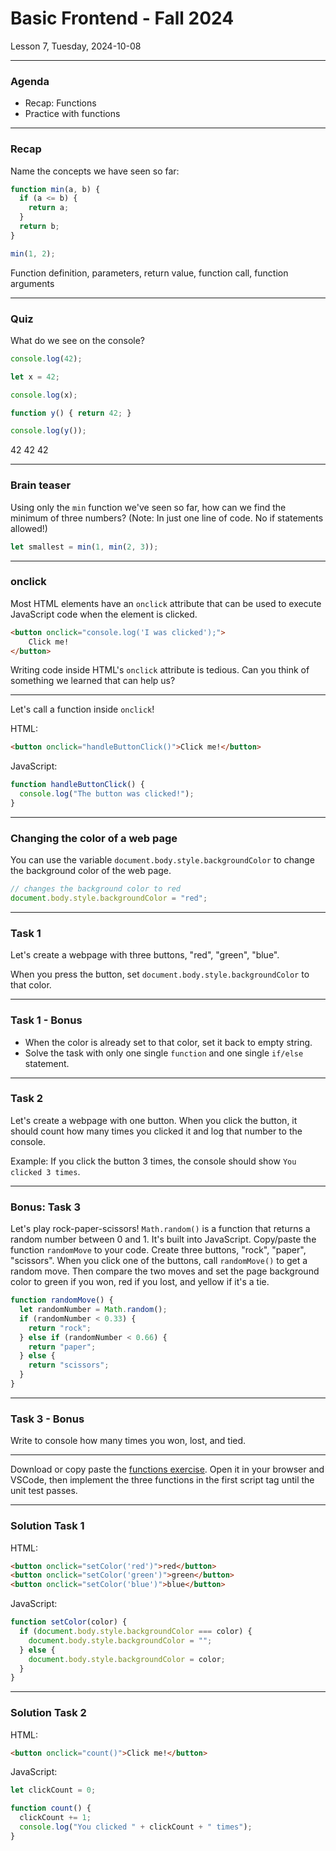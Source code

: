 <!-- .slide: id="lesson7" -->

# Basic Frontend - Fall 2024

Lesson 7, Tuesday, 2024-10-08

---

### Agenda

- Recap: Functions
- Practice with functions

---

### Recap

Name the concepts we have seen so far:

```js
function min(a, b) {
  if (a <= b) {
    return a;
  }
  return b;
}

min(1, 2);
```

Function definition, parameters, return value, function call, function arguments
<!-- .element: class="fragment" -->

---

### Quiz

What do we see on the console?

```js
console.log(42);

let x = 42;

console.log(x);

function y() { return 42; }

console.log(y());
```

42 42 42
<!-- .element: class="fragment" -->

---

### Brain teaser

Using only the `min` function we've seen so far, how can we find the minimum of three numbers?
(Note: In just one line of code. No if statements allowed!)

```js
let smallest = min(1, min(2, 3));
```
<!-- .element: class="fragment" -->

---

### onclick

Most HTML elements have an `onclick` attribute that can be used to execute JavaScript code when the element is clicked.

```html
<button onclick="console.log('I was clicked');">
    Click me!
</button>
```

Writing code inside HTML's `onclick` attribute is tedious. Can you think of something we learned that can help us?

---

Let's call a function inside `onclick`!

HTML:
```html
<button onclick="handleButtonClick()">Click me!</button>
```

JavaScript:
```js
function handleButtonClick() {
  console.log("The button was clicked!");
}
```

---

### Changing the color of a web page

You can use the variable `document.body.style.backgroundColor` to change the background color of the web page.

```js
// changes the background color to red
document.body.style.backgroundColor = "red";
```

---

### Task 1

Let's create a webpage with three buttons, "red", "green", "blue".

When you press the button, set `document.body.style.backgroundColor` to that color.

---

### Task 1 - Bonus

* When the color is already set to that color, set it back to empty string.
* Solve the task with only one single `function` and one single `if/else` statement.

---

### Task 2

Let's create a webpage with one button. When you click the button, it should count how many times you clicked it and log that number to the console.

Example: If you click the button 3 times, the console should show `You clicked 3 times`.

---

### Bonus: Task 3

Let's play rock-paper-scissors! `Math.random()` is a function that returns a random number between 0 and 1. It's built into JavaScript. Copy/paste the function `randomMove` to your code. Create three buttons, "rock", "paper", "scissors". When you click one of the buttons, call `randomMove()` to get a random move. Then compare the two moves and set
the page background color to green if you won, red if you lost, and yellow if it's a tie.

```js
function randomMove() {
  let randomNumber = Math.random();
  if (randomNumber < 0.33) {
    return "rock";
  } else if (randomNumber < 0.66) {
    return "paper";
  } else {
    return "scissors";
  }
}
```

<!-- .slide: style="font-size:80%" -->

---

### Task 3 - Bonus

Write to console how many times you won, lost, and tied.

---

Download or copy paste the [functions exercise](https://raw.githubusercontent.com/ReDI-School/js-berlin-2024-fall/main/functions/index.html). Open it in your browser and VSCode, then implement the three functions in the first script tag until the unit test passes.

---

### Solution Task 1

HTML:

```html
<button onclick="setColor('red')">red</button>
<button onclick="setColor('green')">green</button>
<button onclick="setColor('blue')">blue</button>
```

JavaScript:

```js
function setColor(color) {
  if (document.body.style.backgroundColor === color) {
    document.body.style.backgroundColor = "";
  } else {
    document.body.style.backgroundColor = color;
  }
}
```

---

### Solution Task 2

HTML:

```html
<button onclick="count()">Click me!</button>
```

JavaScript:

```js
let clickCount = 0;

function count() {
  clickCount += 1;
  console.log("You clicked " + clickCount + " times");
}
```
